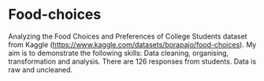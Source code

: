 # Food-choices
Analyzing the Food Choices and Preferences of College Students dataset from Kaggle (https://www.kaggle.com/datasets/borapajo/food-choices). 
My aim is to demonstrate the following skills: Data cleaning, organising, transformation and analysis. There are 126 responses from students. Data is raw and uncleaned. 
